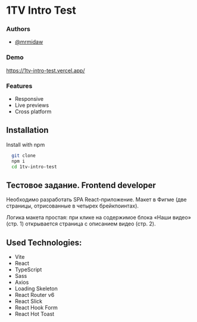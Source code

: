 # 1TV Intro Test

### Authors

- [@mrmidaw](https://www.github.com/mrmidaw)

### Demo

https://1tv-intro-test.vercel.app/

### Features

- Responsive
- Live previews
- Cross platform

## Installation

Install with npm

```bash
  git clone
  npm i
  cd 1tv-intro-test
```

## Тестовое задание. Frontend developer

Необходимо разработать SPA React-приложение.
Макет в Фигме (две страницы, отрисованные в четырех брейкпоинтах).

Логика макета простая: при клике на содержимое блока «Наши видео» (стр. 1)
открывается страница с описанием видео (стр. 2).

## Used Technologies:

- Vite
- React
- TypeScript
- Sass
- Axios
- Loading Skeleton
- React Router v6
- React Slick
- React Hook Form
- React Hot Toast
